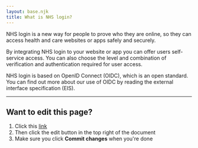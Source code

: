 ```yaml
---
layout: base.njk
title: What is NHS login?
---
```

NHS login is a new way for people to prove who they are online, so they can access health and care websites or apps safely and securely.

By integrating NHS login to your website or app you can offer users self-service access. You can also choose the level and combination of verification and authentication required for user access.

NHS login is based on OpenID Connect (OIDC), which is an open standard. You can find out more about our use of OIDC by reading the external interface specification (EIS).

***
## Want to edit this page?
1. Click this [link](https://github.com/faithmawi/nhs-dev-docs/blob/master/src/what-is-login.md) 
2. Then click the edit button in the top right of the document
3. Make sure you click **Commit changes** when you're done